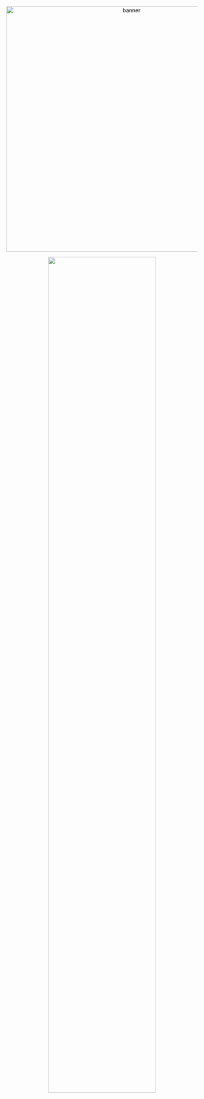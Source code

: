 
<center><img width="644" alt="banner" src="https://github.com/user-attachments/assets/1e27b1a8-7523-4e22-b250-250406c0ccd6" /></center>

<p align="center">
  <a href="https://skillicons.dev">
    <img width = 75%, src="https://skillicons.dev/icons?i=react,nodejs,ts" />
  </a>
  <a href="https://github.com/user-attachments/assets/29d6b831-dc66-4d13-aa09-ff527264750f">
</p>



